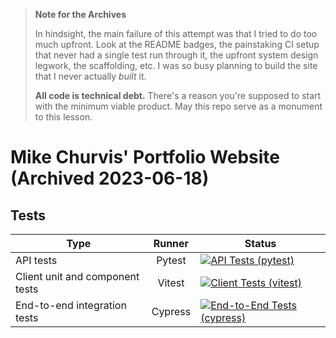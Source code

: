 > **Note for the Archives**
> 
> In hindsight, the main failure of this attempt was that I tried to do too much upfront. Look at the README badges, the painstaking CI setup that never had a single test run through it, the upfront system design legwork, the scaffolding, etc. I was so busy planning to build the site that I never actually *built* it.
> 
> **All code is technical debt.** There's a reason you're supposed to start with the minimum viable product. May this repo serve as a monument to this lesson.

# Mike Churvis' Portfolio Website (Archived 2023-06-18)

## Tests
| Type | Runner | Status |
| - | :-: | - |
| API tests | Pytest | [![API Tests (pytest)](https://github.com/MikeChurvis/mikechurvis.com/workflows/API%20Tests%20(pytest)/badge.svg)](https://github.com/MikeChurvis/mikechurvis.com/actions/workflows/pytest.yml) |
| Client unit and component tests | Vitest | [![Client Tests (vitest)](https://github.com/MikeChurvis/mikechurvis.com/workflows/Client%20Tests%20(vitest)/badge.svg)](https://github.com/MikeChurvis/mikechurvis.com/actions/workflows/vitest.yml) |
| End-to-end integration tests | Cypress | [![End-to-End Tests (cypress)](https://github.com/MikeChurvis/mikechurvis.com/workflows/End-to-End%20Tests%20(cypress)/badge.svg)](https://github.com/MikeChurvis/mikechurvis.com/actions/workflows/cypress.yml) |
